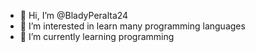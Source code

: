 - 👋 Hi, I’m @BladyPeralta24
- 👀 I’m interested in learn many programming languages
- 🌱 I’m currently learning programming

<!---
BladyPeralta24/BladyPeralta24 is a ✨ special ✨ repository because its `README.md` (this file) appears on your GitHub profile.
You can click the Preview link to take a look at your changes.
--->
